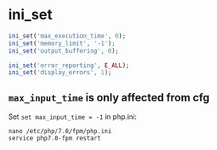 # ini_set

```php
ini_set('max_execution_time', 0);
ini_set('memory_limit', '-1');
ini_set('output_buffering', 0);

ini_set('error_reporting', E_ALL);
ini_set('display_errors', 1);
```

## `max_input_time` is only affected from cfg

Set `set max_input_time = -1` in php.ini:

```shell
nano /etc/php/7.0/fpm/php.ini
service php7.0-fpm restart
```